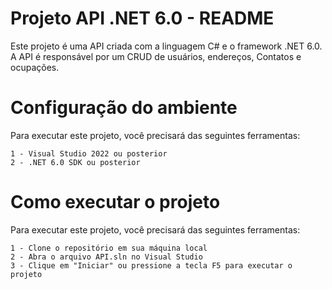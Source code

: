 # Projeto API .NET 6.0 - README
Este projeto é uma API criada com a linguagem C# e o framework .NET 6.0. 
A API é responsável por um CRUD de usuários, endereços, Contatos e ocupações.


  # Configuração do ambiente
  Para executar este projeto, você precisará das seguintes ferramentas:
  
    1 - Visual Studio 2022 ou posterior
    2 - .NET 6.0 SDK ou posterior

# Como executar o projeto
  Para executar este projeto, você precisará das seguintes ferramentas:
  
    1 - Clone o repositório em sua máquina local
    2 - Abra o arquivo API.sln no Visual Studio
    3 - Clique em "Iniciar" ou pressione a tecla F5 para executar o projeto
        
        
